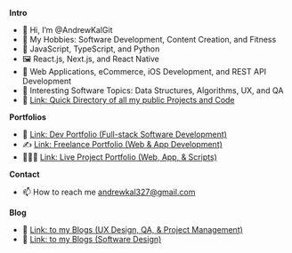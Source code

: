 **Intro**
- 👋 Hi, I’m @AndrewKalGit
- 👀 My Hobbies: Software Development, Content Creation, and Fitness
- 🌱 JavaScript, TypeScript, and Python
- 🖼 React.js, Next.js, and React Native
- 🌻 Web Applications, eCommerce, iOS Development, and REST API Development
- 🧐 Interesting Software Topics: Data Structures, Algorithms, UX, and QA
- 🔗 [Link: Quick Directory of all my public Projects and Code](https://github.com/AndrewKalGit/Public-Directory/blob/main/README.md)

**Portfolios**
- 💼 [Link: Dev Portfolio (Full-stack Software Development)](https://andrewkalgit.netlify.app)
- ✍️ [Link: Freelance Portfolio (Web & App Development)](https://andrewkalgig.netlify.app)
- 👨🏻‍💻 [Link: Live Project Portfolio (Web, App, & Scripts)](https://andrewkalgit.netlify.app)

**Contact**
- 📫 How to reach me andrewkal327@gmail.com

**Blog**
- 📲 [Link: to my Blogs (UX Design, QA, & Project Management)](https://dev.to/morethan2searches)
- 📘 [Link: to my Blogs (Software Design)](https://dzone.com/andrewkalgit)

<!---
AndrewKalGit/AndrewKalGit is a ✨ special ✨ repository because its `README.md` (this file) appears on your GitHub profile.
You can click the Preview link to take a look at your changes.
--->
